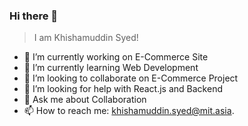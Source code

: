 ### Hi there 👋 
> I am Khishamuddin Syed!

<!--
**officialkmsyed/officialkmsyed** is a ✨ _special_ ✨ repository because its `README.md` (this file) appears on your GitHub profile.

Here are some ideas to get you started: -->

- 🔭 I’m currently working on E-Commerce Site
- 🌱 I’m currently learning Web Development
- 👯 I’m looking to collaborate on E-Commerce Project
- 🤔 I’m looking for help with React.js and Backend
- 💬 Ask me about Collaboration
- 📫 How to reach me: khishamuddin.syed@mit.asia.

